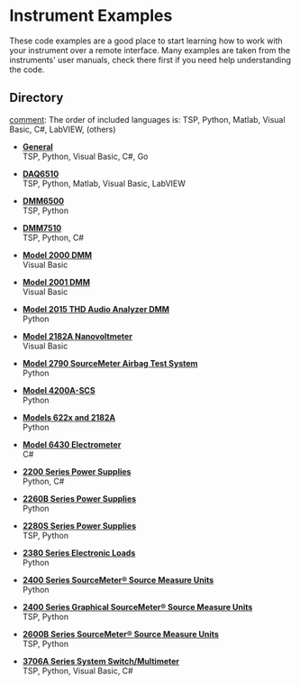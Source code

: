 
# Instrument Examples

These code examples are a good place to start learning how to work with your instrument over a remote interface. Many examples are taken from the instruments' user manuals, check there first if you need help understanding the code.

## Directory

[comment]: **[Instrument](./directory)**  
[comment]: The order of included languages is: TSP, Python, Matlab, Visual Basic, C#, LabVIEW, (others)

* **[General](./General)**  
TSP, Python, Visual Basic, C#, Go

* **[DAQ6510](./DAQ6510)**  
TSP, Python, Matlab, Visual Basic, LabVIEW

* **[DMM6500](./DMM6500)**  
TSP, Python

* **[DMM7510](./DMM7510)**  
TSP, Python, C#

* **[Model 2000 DMM](./Model_2000/)**  
Visual Basic

* **[Model 2001 DMM](./Model_2001/)**  
Visual Basic

* **[Model 2015 THD Audio Analyzer DMM](./Model_2015/)**  
Python

* **[Model 2182A Nanovoltmeter](./Model_2182A/)**  
Visual Basic 

* **[Model 2790 SourceMeter Airbag Test System](./Model_2790/)**  
Python 

* **[Model 4200A-SCS](./Model_4200A/)**  
Python

* **[Models 622x and 2182A](./Model_622x_2182A/)**  
Python

* **[Model 6430 Electrometer](./Model_6430/)**  
C#

* **[2200 Series Power Supplies](./Series_2200/)**  
Python, C#

* **[2260B Series Power Supplies](./Series_2260B)**  
Python

* **[2280S Series Power Supplies](./Series_2280S)**  
TSP, Python

* **[2380 Series Electronic Loads](./Series_2380)**  
Python

* **[2400 Series SourceMeter&reg; Source Measure Units](./Series_2400/)**  
Python

* **[2400 Series Graphical SourceMeter&reg; Source Measure Units](./Series_2400_Graphical/)**  
TSP, Python

* **[2600B Series SourceMeter&reg; Source Measure Units](./Series_2600/)**  
TSP, Python

* **[3706A Series System Switch/Multimeter](./Series_3706A)**  
TSP, Python, Visual Basic, C#